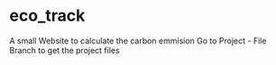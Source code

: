 # eco_track
A small Website to calculate the carbon emmision
Go to Project - File Branch to get the project files
